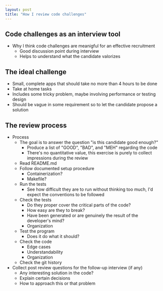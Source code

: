 ```yaml
---
layout: post
title: "How I review code challenges"
---
```


## Code challenges as an interview tool

- Why I think code challenges are meanigful for an effective recruitment
  - Good discussion point during interview
  - Helps to understand what the candidate valorizes

## The ideal challenge

- Small, complete apps that should take no more than 4 hours to be done
- Take at home tasks
- Includes some tricky problem, maybe involving performance or testing design
- Should be vague in some requirement so to let the candidate propose a solution

## The review process

- Process
  - The goal is to answer the question "is this candidate good enough?"
    - Produce a list of "GOOD", "BAD", and "MEH" regarding the code
    - There's no quantitative value, this exercise is purely to collect impressions during the review
  - Read README.md
  - Follow documented setup procedure
    - Containerization?
    - Makefile?
  - Run the tests
    - See how difficult they are to run without thinking too much, I'd expect the conventions to be followed
  - Check the tests
    - Do they proper cover the critical parts of the code?
    - How easy are they to break?
    - Have been generated or are genuinely the result of the developer's mind?
    - Organization
  - Test the program
    - Does it do what it should?
  - Check the code
    - Edge cases
    - Understandability
    - Organization
  - Check the git history
- Collect post review questions for the follow-up interview (if any)
  - Any interesting solution in the code?
  - Explain certain decisions
  - How to approach this or that problem
 
